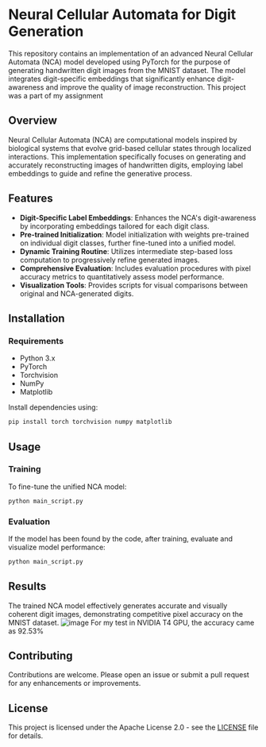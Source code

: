 # Neural Cellular Automata for Digit Generation

This repository contains an implementation of an advanced Neural Cellular Automata (NCA) model developed using PyTorch for the purpose of generating handwritten digit images from the MNIST dataset. The model integrates digit-specific embeddings that significantly enhance digit-awareness and improve the quality of image reconstruction. This project was a part of my assignment

## Overview

Neural Cellular Automata (NCA) are computational models inspired by biological systems that evolve grid-based cellular states through localized interactions. This implementation specifically focuses on generating and accurately reconstructing images of handwritten digits, employing label embeddings to guide and refine the generative process.

## Features

* **Digit-Specific Label Embeddings**: Enhances the NCA's digit-awareness by incorporating embeddings tailored for each digit class.
* **Pre-trained Initialization**: Model initialization with weights pre-trained on individual digit classes, further fine-tuned into a unified model.
* **Dynamic Training Routine**: Utilizes intermediate step-based loss computation to progressively refine generated images.
* **Comprehensive Evaluation**: Includes evaluation procedures with pixel accuracy metrics to quantitatively assess model performance.
* **Visualization Tools**: Provides scripts for visual comparisons between original and NCA-generated digits.

## Installation

### Requirements

* Python 3.x
* PyTorch
* Torchvision
* NumPy
* Matplotlib

Install dependencies using:

```bash
pip install torch torchvision numpy matplotlib
```

## Usage

### Training

To fine-tune the unified NCA model:

```bash
python main_script.py
```

### Evaluation

If the model has been found by the code, after training, evaluate and visualize model performance:

```bash
python main_script.py
```

## Results

The trained NCA model effectively generates accurate and visually coherent digit images, demonstrating competitive pixel accuracy on the MNIST dataset.
![image](https://github.com/user-attachments/assets/cfcb4ed5-a51c-477b-b68d-086deac680d1)
For my test in NVIDIA T4 GPU, the accuracy came as 92.53%

## Contributing

Contributions are welcome. Please open an issue or submit a pull request for any enhancements or improvements.

## License

This project is licensed under the Apache License 2.0 - see the [LICENSE](LICENSE) file for details.
